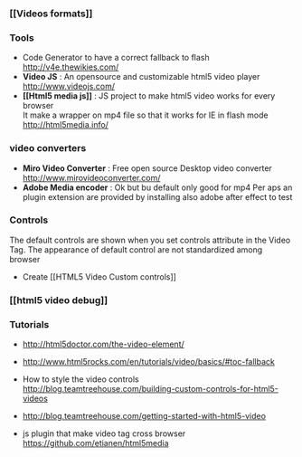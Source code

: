 ### [[Videos formats]]

### Tools 
* Code Generator to have a correct fallback to flash      
http://v4e.thewikies.com/
* **Video JS** : An opensource and customizable html5 video player       
http://www.videojs.com/
* **[[Html5 media js]]** : JS project to make html5 video works for every browser  
It make a wrapper on mp4 file so that it works for IE in flash mode     
http://html5media.info/

### video converters

* **Miro Video Converter** : Free open source Desktop video converter http://www.mirovideoconverter.com/
* **Adobe Media encoder** : Ok but bu default only good for mp4 
Per aps an plugin extension are provided by installing also adobe after effect to test
 
### Controls   

The default controls are shown when you set controls attribute in the Video Tag. 
The appearance of default control are not standardized among browser 

* Create [[HTML5 Video Custom controls]]

### [[html5 video debug]] 

### Tutorials

* http://html5doctor.com/the-video-element/  
* http://www.html5rocks.com/en/tutorials/video/basics/#toc-fallback 
* How to style the video controls   
http://blog.teamtreehouse.com/building-custom-controls-for-html5-videos
* http://blog.teamtreehouse.com/getting-started-with-html5-video

* js plugin that make video tag cross browser 
https://github.com/etianen/html5media
